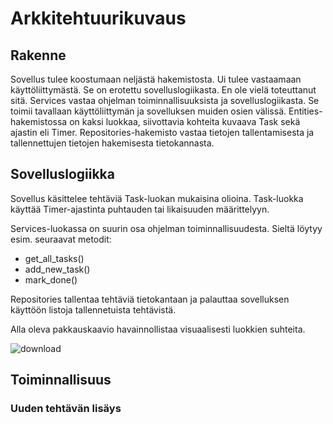 # Arkkitehtuurikuvaus

## Rakenne

Sovellus tulee koostumaan neljästä hakemistosta. Ui tulee vastaamaan käyttöliittymästä. Se on erotettu sovelluslogiikasta. En ole vielä toteuttanut sitä. Services vastaa ohjelman toiminnallisuuksista ja
sovelluslogiikasta. Se toimii tavallaan käyttöliittymän ja sovelluksen muiden osien välissä. Entities- hakemistossa on kaksi luokkaa, siivottavia kohteita kuvaava Task
sekä ajastin eli Timer. Repositories-hakemisto vastaa tietojen tallentamisesta ja tallennettujen tietojen hakemisesta tietokannasta.

## Sovelluslogiikka

Sovellus käsittelee tehtäviä Task-luokan mukaisina olioina. Task-luokka käyttää Timer-ajastinta puhtauden tai likaisuuden määrittelyyn.

Services-luokassa on suurin osa ohjelman toiminnallisuudesta. Sieltä löytyy esim. seuraavat metodit:
- get_all_tasks() 
- add_new_task()
- mark_done()

Repositories tallentaa tehtäviä tietokantaan ja palauttaa sovelluksen käyttöön listoja tallennetuista tehtävistä.

Alla oleva pakkauskaavio havainnollistaa visuaalisesti luokkien suhteita.

![download](https://user-images.githubusercontent.com/117164741/205582043-65f0893c-3fbd-4b74-8052-98ddc0d4c3ff.png)

## Toiminnallisuus

### Uuden tehtävän lisäys

